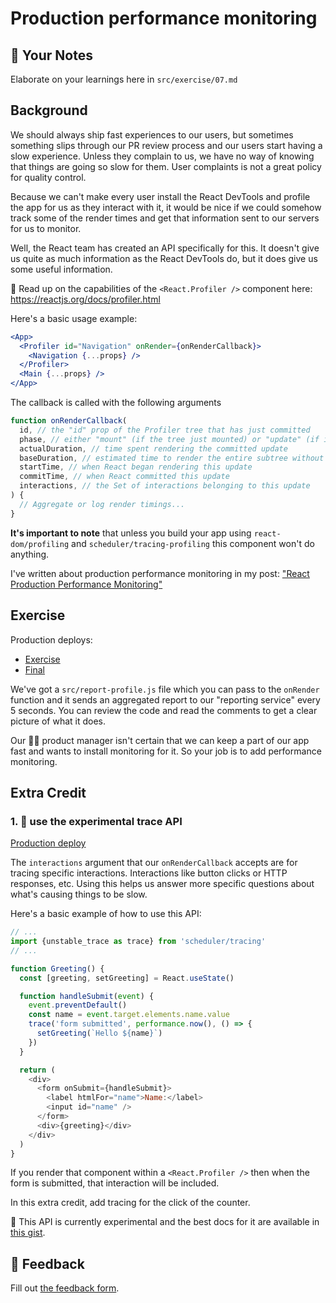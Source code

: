 # Production performance monitoring

## 📝 Your Notes

Elaborate on your learnings here in `src/exercise/07.md`

## Background

We should always ship fast experiences to our users, but sometimes something
slips through our PR review process and our users start having a slow
experience. Unless they complain to us, we have no way of knowing that things
are going so slow for them. User complaints is not a great policy for quality
control.

Because we can't make every user install the React DevTools and profile the app
for us as they interact with it, it would be nice if we could somehow track some
of the render times and get that information sent to our servers for us to
monitor.

Well, the React team has created an API specifically for this. It doesn't give
us quite as much information as the React DevTools do, but it does give us some
useful information.

📜 Read up on the capabilities of the `<React.Profiler />` component here:
https://reactjs.org/docs/profiler.html

Here's a basic usage example:

```jsx
<App>
  <Profiler id="Navigation" onRender={onRenderCallback}>
    <Navigation {...props} />
  </Profiler>
  <Main {...props} />
</App>
```

The callback is called with the following arguments

```javascript
function onRenderCallback(
  id, // the "id" prop of the Profiler tree that has just committed
  phase, // either "mount" (if the tree just mounted) or "update" (if it re-rendered)
  actualDuration, // time spent rendering the committed update
  baseDuration, // estimated time to render the entire subtree without memoization
  startTime, // when React began rendering this update
  commitTime, // when React committed this update
  interactions, // the Set of interactions belonging to this update
) {
  // Aggregate or log render timings...
}
```

**It's important to note** that unless you build your app using
`react-dom/profiling` and `scheduler/tracing-profiling` this component won't do
anything.

I've written about production performance monitoring in my post:
["React Production Performance Monitoring"](https://kentcdodds.com/blog/react-production-performance-monitoring)

## Exercise

Production deploys:

- [Exercise](https://react-performance.netlify.app/isolated/exercise/07.js)
- [Final](https://react-performance.netlify.app/isolated/final/07.js)

We've got a `src/report-profile.js` file which you can pass to the `onRender`
function and it sends an aggregated report to our "reporting service" every 5
seconds. You can review the code and read the comments to get a clear picture of
what it does.

Our 👨‍💼 product manager isn't certain that we can keep a part of our app fast and
wants to install monitoring for it. So your job is to add performance
monitoring.

## Extra Credit

### 1. 💯 use the experimental trace API

[Production deploy](https://react-performance.netlify.app/isolated/final/07.extra-1.js)

The `interactions` argument that our `onRenderCallback` accepts are for tracing
specific interactions. Interactions like button clicks or HTTP responses, etc.
Using this helps us answer more specific questions about what's causing things
to be slow.

Here's a basic example of how to use this API:

```javascript
// ...
import {unstable_trace as trace} from 'scheduler/tracing'
// ...

function Greeting() {
  const [greeting, setGreeting] = React.useState()

  function handleSubmit(event) {
    event.preventDefault()
    const name = event.target.elements.name.value
    trace('form submitted', performance.now(), () => {
      setGreeting(`Hello ${name}`)
    })
  }

  return (
    <div>
      <form onSubmit={handleSubmit}>
        <label htmlFor="name">Name:</label>
        <input id="name" />
      </form>
      <div>{greeting}</div>
    </div>
  )
}
```

If you render that component within a `<React.Profiler />` then when the form is
submitted, that interaction will be included.

In this extra credit, add tracing for the click of the counter.

📜 This API is currently experimental and the best docs for it are available in
[this gist](https://gist.github.com/bvaughn/8de925562903afd2e7a12554adcdda16).

## 🦉 Feedback

Fill out
[the feedback form](https://ws.kcd.im/?ws=React%20Performance%20%E2%9A%A1&e=07%3A%20Production%20performance%20monitoring&em=sesto%40outlook.com).
